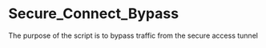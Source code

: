 # Secure_Connect_Bypass
The purpose of the script is to bypass traffic from the secure access tunnel

